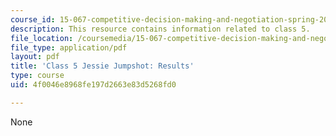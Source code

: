 ```yaml
---
course_id: 15-067-competitive-decision-making-and-negotiation-spring-2011
description: This resource contains information related to class 5.
file_location: /coursemedia/15-067-competitive-decision-making-and-negotiation-spring-2011/4f0046e8968fe197d2663e83d5268fd0_MIT15_067S11_Cl5_Je_Jum_RE.pdf
file_type: application/pdf
layout: pdf
title: 'Class 5 Jessie Jumpshot: Results'
type: course
uid: 4f0046e8968fe197d2663e83d5268fd0

---
```

None